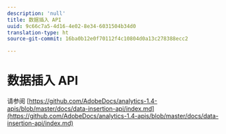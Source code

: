 ```yaml
---
description: 'null'
title: 数据插入 API
uuid: 9c66c7a5-4d16-4e02-8e34-6031504b34d0
translation-type: ht
source-git-commit: 16ba0b12e0f70112f4c10804d0a13c278388ecc2

---
```



# 数据插入 API

<!-- Git link needs to change to root relative link -->

请参阅 [https://github.com/AdobeDocs/analytics-1.4-apis/blob/master/docs/data-insertion-api/index.md](https://github.com/AdobeDocs/analytics-1.4-apis/blob/master/docs/data-insertion-api/index.md)
